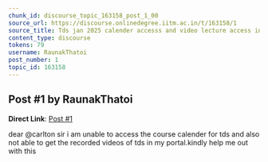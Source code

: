 ```yaml
---
chunk_id: discourse_topic_163158_post_1_00
source_url: https://discourse.onlinedegree.iitm.ac.in/t/163158/1
source_title: Tds jan 2025 calender accesss and video lecture access in portal
content_type: discourse
tokens: 79
username: RaunakThatoi
post_number: 1
topic_id: 163158
---
```


## Post #1 by RaunakThatoi

**Direct Link**: [Post #1](https://discourse.onlinedegree.iitm.ac.in/t/163158/1)

dear @carlton sir i am unable to access the course calender for tds and also not able to get the recorded videos of tds in my portal.kindly help me out with this
